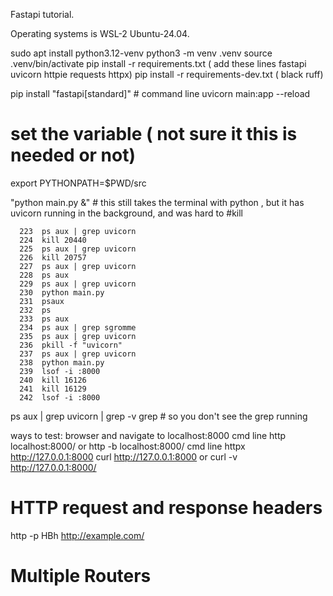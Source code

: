Fastapi tutorial.



Operating systems is WSL-2 Ubuntu-24.04.

sudo apt install python3.12-venv
python3 -m venv .venv
source .venv/bin/activate
pip install -r requirements.txt ( add these lines fastapi uvicorn httpie requests httpx)
pip install -r requirements-dev.txt ( black  ruff)

pip install "fastapi[standard]"   # command line  uvicorn main:app --reload

# set the variable ( not sure it this is needed or not)
export PYTHONPATH=$PWD/src

"python main.py &"  # this still takes the terminal with python , but it has uvicorn running in the background, and was hard to   #kill
```
  223  ps aux | grep uvicorn
  224  kill 20440
  225  ps aux | grep uvicorn
  226  kill 20757
  227  ps aux | grep uvicorn
  228  ps aux
  229  ps aux | grep uvicorn
  230  python main.py
  231  psaux
  232  ps
  233  ps aux
  234  ps aux | grep sgromme
  235  ps aux | grep uvicorn
  236  pkill -f "uvicorn"
  237  ps aux | grep uvicorn
  238  python main.py
  239  lsof -i :8000
  240  kill 16126
  241  kill 16129
  242  lsof -i :8000
  ```


  ps aux | grep uvicorn | grep -v grep  # so you don't see the grep running

ways to test:
    browser and navigate to localhost:8000
    cmd line http localhost:8000/ or http -b  localhost:8000/
    cmd line httpx  http://127.0.0.1:8000
    curl http://127.0.0.1:8000  or curl -v http://127.0.0.1:8000/

# HTTP request and response headers
http -p HBh http://example.com/

# Multiple Routers










